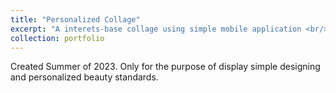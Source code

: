 ```yaml
---
title: "Personalized Collage"
excerpt: "A interets-base collage using simple mobile application <br/><img src='/images/IMG_8529.png'>"
collection: portfolio
---
```


Created Summer of 2023. Only for the purpose of display simple designing and personalized beauty standards. 
